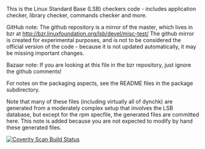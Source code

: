 This is the Linux Standard Base (LSB) checkers code - includes
application checker, library checker, commands checker and more.

GitHub note:
The github repository is a mirror of the master, which lives in bzr at
http://bzr.linuxfoundation.org/lsb/devel/misc-test/
The github mirror is created for experimental purposes, and is not to
be considered the official version of the code - because it is not
updated automatically, it may be missing important changes. 

Bazaar note:
If you are looking at this file in the bzr repository, just ignore
the github comments!

For notes on the packaging aspects, see the README files in the package
subdirectory.

Note that many of these files (including virtually all of dynchk) are
generated from a moderately complex setup that involves the LSB database,
but except for the rpm specfile, the generated files are committed here.
This note is added because you are not expected to modify by hand these
generated files.


[![Coverity Scan Build Status](https://img.shields.io/coverity/scan/882.svg)](https://scan.coverity.com/projects/lsb-checkes)
